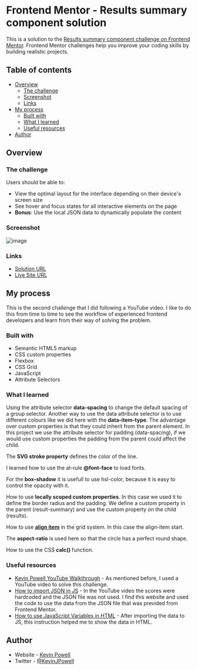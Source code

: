 # Frontend Mentor - Results summary component solution

This is a solution to the [Results summary component challenge on Frontend Mentor](https://www.frontendmentor.io/challenges/results-summary-component-CE_K6s0maV). Frontend Mentor challenges help you improve your coding skills by building realistic projects. 

## Table of contents

- [Overview](#overview)
  - [The challenge](#the-challenge)
  - [Screenshot](#screenshot)
  - [Links](#links)
- [My process](#my-process)
  - [Built with](#built-with)
  - [What I learned](#what-i-learned)
  - [Useful resources](#useful-resources)
- [Author](#author)


## Overview

### The challenge

Users should be able to:

- View the optimal layout for the interface depending on their device's screen size
- See hover and focus states for all interactive elements on the page
- **Bonus**: Use the local JSON data to dynamically populate the content

### Screenshot

![image](https://github.com/Nospiel-code/fm-results-summary/assets/130290610/073f2387-1c72-45a4-bbb4-b4c975e4c1e2)


### Links

- [Solution URL](https://github.com/Nospiel-code/fm-results-summary)
- [Live Site URL](https://nospiel-code.github.io/fm-results-summary/)

## My process

This is the second challenge that I did following a YouTube video. I like to do this from time to time to see the workflow of experienced frontend developers and learn from their way of solving the problem.

### Built with

- Semantic HTML5 markup
- CSS custom properties
- Flexbox
- CSS Grid
- JavaScript
- Attribute Selectors

### What I learned

Using the attribute selector **data-spacing** to change the default spacing of a group selector.
Another way to use the data attribute selector is to use different colours like we did here with the **data-item-type**. 
The advantage over custom properties is that they could inherit from the parent element. In this project we use the attribute selector for padding (data-spacing), if we would use custom properties the padding from the parent could affect the child.

The **SVG stroke property** defines the color of the line.

I learned how to use the at-rule **@font-face** to load fonts.

For the **box-shadow** it is usefull to use hsl-color, because it is easy to control the opacity with it.

How to use **locally scoped custom properties**. In this case we used it to define the border radius and the padding. We define a custom property in the parent (result-summary) and use the custom property on the child (results).

How to use **[align item](https://developer.mozilla.org/en-US/docs/Web/CSS/CSS_grid_layout/Box_alignment_in_grid_layout)** in the grid system. In this case the align-item start.

The **aspect-ratio** is used here so that the circle has a perfect round shape.

How to use the CSS **calc()** function.


### Useful resources

- [Kevin Powell YouTube Walkthrough](https://www.youtube.com/watch?v=KqFAs5d3Yl8&ab_channel=KevinPowell) - As mentioned before, I used a YouTube video to solve this challenge.
- [How to import JSON in JS](https://tutorial.eyehunts.com/json/how-to-import-json-file-in-html/) - In the YouTube video the scores were hardcoded and the JSON file was not used. I find this website and used the code to use the data from the JSON file that was previded from Frontend Mentor.
- [How to use JavaScript Variables in HTML](https://devpractical.com/how-to-use-javascript-variable-in-html/) - After importing the data to JS, this instruction helped me to show the data in HTML.


## Author

- Website - [Kevin Powell](https://t.co/BJIftdUnMN)
- Twitter - [@KevinJPowell](https://www.twitter.com/KevinJPowell)

